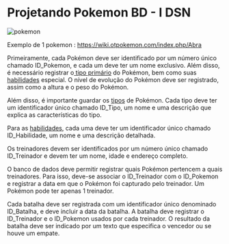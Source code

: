 # Projetando Pokemon BD - I DSN

![pokemon](https://t.ctcdn.com.br/IZbPIPMfS8TzOqMQJthZUo4cTMg=/1024x576/smart/i515431.jpeg)

Exemplo de 1 pokemon : https://wiki.otpokemon.com/index.php/Abra

Primeiramente, cada Pokémon deve ser identificado por um número único chamado ID_Pokemon, e cada um deve ter um nome exclusivo. Além disso, é necessário registrar o[ tipo primário](https://pokemon.fandom.com/pt-br/wiki/Tipo) do Pokémon, bem como suas [habilidades](https://wiki.otpokemon.com/index.php/Habilidades_dos_Pokemon) especial. O nível de evolução do Pokémon deve ser registrado, assim como a altura e o peso do Pokémon.

Além disso, é importante guardar os [tipos](https://pokemon.fandom.com/pt-br/wiki/Tipo) de Pokémon. Cada tipo deve ter um identificador único chamado ID_Tipo, um nome e uma descrição que explica as características do tipo.

Para as  [habilidades](https://wiki.otpokemon.com/index.php/Habilidades_dos_Pokemon), cada uma deve ter um identificador único chamado ID_Habilidade, um nome e uma descrição detalhada.

Os treinadores devem ser identificados por um número único chamado ID_Treinador e devem ter um nome, idade e endereço completo.

O banco de dados deve permitir registrar quais Pokémon pertencem a quais treinadores. Para isso, deve-se associar o ID_Treinador com o ID_Pokemon e registrar a data em que o Pokémon foi capturado pelo treinador. Um Pokémon pode ter apenas 1 treinador.

Cada batalha deve ser registrada com um identificador único denominado ID_Batalha, e deve incluir a data da batalha. A batalha deve registrar o ID_Treinador e o ID_Pokemon usados por cada treinador. O resultado da batalha deve ser indicado por um texto que especifica o vencedor ou se houve um empate.
